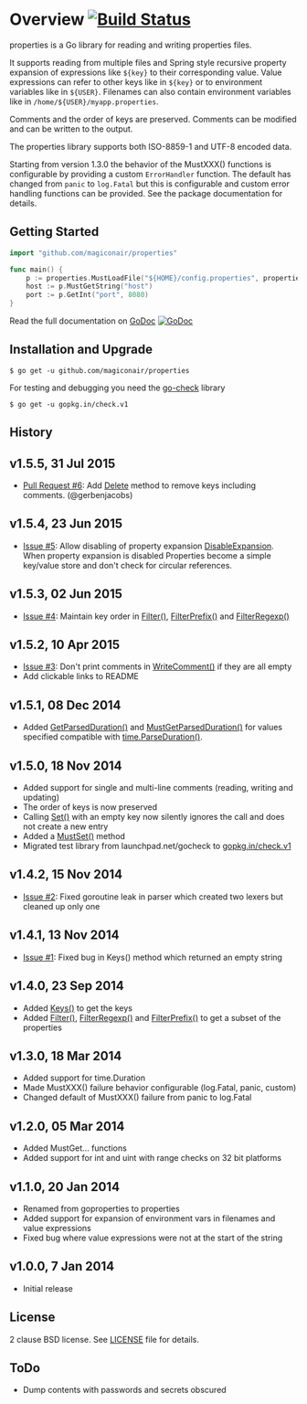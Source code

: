 Overview [![Build Status](https://travis-ci.org/magiconair/properties.png?branch=master)](https://travis-ci.org/magiconair/properties)
========

properties is a Go library for reading and writing properties files.

It supports reading from multiple files and Spring style recursive property
expansion of expressions like `${key}` to their corresponding value.
Value expressions can refer to other keys like in `${key}` or to
environment variables like in `${USER}`.
Filenames can also contain environment variables like in
`/home/${USER}/myapp.properties`.

Comments and the order of keys are preserved. Comments can be modified
and can be written to the output.

The properties library supports both ISO-8859-1 and UTF-8 encoded data.

Starting from version 1.3.0 the behavior of the MustXXX() functions is
configurable by providing a custom `ErrorHandler` function. The default has
changed from `panic` to `log.Fatal` but this is configurable and custom
error handling functions can be provided. See the package documentation for
details.

Getting Started
---------------

```go
import "github.com/magiconair/properties"

func main() {
	p := properties.MustLoadFile("${HOME}/config.properties", properties.UTF8)
	host := p.MustGetString("host")
	port := p.GetInt("port", 8080)
}

```

Read the full documentation on [GoDoc](https://godoc.org/github.com/magiconair/properties)   [![GoDoc](https://godoc.org/github.com/magiconair/properties?status.png)](https://godoc.org/github.com/magiconair/properties)

Installation and Upgrade
------------------------

```
$ go get -u github.com/magiconair/properties
```

For testing and debugging you need the [go-check](https://github.com/go-check/check) library

```
$ go get -u gopkg.in/check.v1
```

History
-------

v1.5.5, 31 Jul 2015
-------------------
 * [Pull Request #6](https://github.com/magiconair/properties/pull/6): Add [Delete](http://godoc.org/github.com/magiconair/properties#Properties.Delete) method to remove keys including comments. (@gerbenjacobs)

v1.5.4, 23 Jun 2015
-------------------
 * [Issue #5](https://github.com/magiconair/properties/issues/5): Allow disabling of property expansion [DisableExpansion](http://godoc.org/github.com/magiconair/properties#Properties.DisableExpansion). When property expansion is disabled Properties become a simple key/value store and don't check for circular references.

v1.5.3, 02 Jun 2015
-------------------
 * [Issue #4](https://github.com/magiconair/properties/issues/4): Maintain key order in [Filter()](http://godoc.org/github.com/magiconair/properties#Properties.Filter), [FilterPrefix()](http://godoc.org/github.com/magiconair/properties#Properties.FilterPrefix) and [FilterRegexp()](http://godoc.org/github.com/magiconair/properties#Properties.FilterRegexp)

v1.5.2, 10 Apr 2015
-------------------
 * [Issue #3](https://github.com/magiconair/properties/issues/3): Don't print comments in [WriteComment()](http://godoc.org/github.com/magiconair/properties#Properties.WriteComment) if they are all empty
 * Add clickable links to README

v1.5.1, 08 Dec 2014
-------------------
 * Added [GetParsedDuration()](http://godoc.org/github.com/magiconair/properties#Properties.GetParsedDuration) and [MustGetParsedDuration()](http://godoc.org/github.com/magiconair/properties#Properties.MustGetParsedDuration) for values specified compatible with
   [time.ParseDuration()](http://golang.org/pkg/time/#ParseDuration).

v1.5.0, 18 Nov 2014
-------------------
 * Added support for single and multi-line comments (reading, writing and updating)
 * The order of keys is now preserved
 * Calling [Set()](http://godoc.org/github.com/magiconair/properties#Properties.Set) with an empty key now silently ignores the call and does not create a new entry
 * Added a [MustSet()](http://godoc.org/github.com/magiconair/properties#Properties.MustSet) method
 * Migrated test library from launchpad.net/gocheck to [gopkg.in/check.v1](http://gopkg.in/check.v1)

v1.4.2, 15 Nov 2014
-------------------
 * [Issue #2](https://github.com/magiconair/properties/issues/2): Fixed goroutine leak in parser which created two lexers but cleaned up only one

v1.4.1, 13 Nov 2014
-------------------
 * [Issue #1](https://github.com/magiconair/properties/issues/1): Fixed bug in Keys() method which returned an empty string

v1.4.0, 23 Sep 2014
-------------------
 * Added [Keys()](http://godoc.org/github.com/magiconair/properties#Properties.Keys) to get the keys
 * Added [Filter()](http://godoc.org/github.com/magiconair/properties#Properties.Filter), [FilterRegexp()](http://godoc.org/github.com/magiconair/properties#Properties.FilterRegexp) and [FilterPrefix()](http://godoc.org/github.com/magiconair/properties#Properties.FilterPrefix) to get a subset of the properties

v1.3.0, 18 Mar 2014
-------------------
* Added support for time.Duration
* Made MustXXX() failure behavior configurable (log.Fatal, panic, custom)
* Changed default of MustXXX() failure from panic to log.Fatal

v1.2.0, 05 Mar 2014
-------------------
* Added MustGet... functions
* Added support for int and uint with range checks on 32 bit platforms

v1.1.0, 20 Jan 2014
-------------------
* Renamed from goproperties to properties
* Added support for expansion of environment vars in
  filenames and value expressions
* Fixed bug where value expressions were not at the
  start of the string

v1.0.0, 7 Jan 2014
------------------
* Initial release

License
-------

2 clause BSD license. See [LICENSE](https://github.com/magiconair/properties/blob/master/LICENSE) file for details.

ToDo
----
* Dump contents with passwords and secrets obscured
